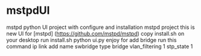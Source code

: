 # mstpdUI
mstpd python UI project with configure and installation mstpd project
this is new UI for [mstpd] (https://github.com/mstpd/mstpd)
copy install.sh on your desktop 
run install.sh 
python ui.py
enjoy 
for add bridge 
run this command
ip link add name swbridge type bridge vlan_filtering 1 stp_state 1
